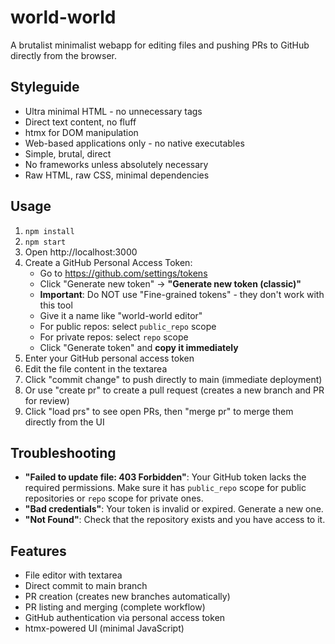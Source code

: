 # world-world

A brutalist minimalist webapp for editing files and pushing PRs to GitHub directly from the browser.

## Styleguide

- Ultra minimal HTML - no unnecessary tags
- Direct text content, no fluff
- htmx for DOM manipulation
- Web-based applications only - no native executables
- Simple, brutal, direct
- No frameworks unless absolutely necessary
- Raw HTML, raw CSS, minimal dependencies

## Usage

1. `npm install`
2. `npm start`
3. Open http://localhost:3000
4. Create a GitHub Personal Access Token:
   - Go to https://github.com/settings/tokens
   - Click "Generate new token" → **"Generate new token (classic)"**
   - **Important**: Do NOT use "Fine-grained tokens" - they don't work with this tool
   - Give it a name like "world-world editor"
   - For public repos: select `public_repo` scope
   - For private repos: select `repo` scope
   - Click "Generate token" and **copy it immediately**
5. Enter your GitHub personal access token
6. Edit the file content in the textarea
7. Click "commit change" to push directly to main (immediate deployment)
8. Or use "create pr" to create a pull request (creates a new branch and PR for review)
9. Click "load prs" to see open PRs, then "merge pr" to merge them directly from the UI

## Troubleshooting

- **"Failed to update file: 403 Forbidden"**: Your GitHub token lacks the required permissions. Make sure it has `public_repo` scope for public repositories or `repo` scope for private ones.
- **"Bad credentials"**: Your token is invalid or expired. Generate a new one.
- **"Not Found"**: Check that the repository exists and you have access to it.

## Features

- File editor with textarea
- Direct commit to main branch
- PR creation (creates new branches automatically)
- PR listing and merging (complete workflow)
- GitHub authentication via personal access token
- htmx-powered UI (minimal JavaScript)
